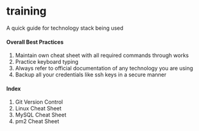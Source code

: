 # training
A quick guide for technology stack being used

#### Overall Best Practices

1. Maintain own cheat sheet with all required commands through works
2. Practice keyboard typing
3. Always refer to official documentation of any technology you are using
4. Backup all your credentials like ssh keys in a secure manner

#### Index

1. Git Version Control
2. Linux Cheat Sheet
3. MySQL Cheat Sheet
4. pm2 Cheat Sheet
